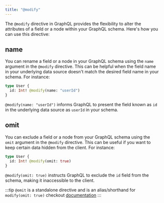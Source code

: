```yaml
---
title: "@modify"
---
```


The `@modify` directive in GraphQL provides the flexibility to alter the attributes of a field or a node within your GraphQL schema. Here's how you can use this directive:

## name

You can rename a field or a node in your GraphQL schema using the `name` argument in the `@modify` directive. This can be helpful when the field name in your underlying data source doesn't match the desired field name in your schema. For instance:

```graphql showLineNumbers
type User {
  id: Int! @modify(name: "userId")
}
```

`@modify(name: "userId")` informs GraphQL to present the field known as `id` in the underlying data source as `userId` in your schema.

## omit

You can exclude a field or a node from your GraphQL schema using the `omit` argument in the `@modify` directive. This can be useful if you want to keep certain data hidden from the client. For instance:

```graphql showLineNumbers
type User {
  id: Int! @modify(omit: true)
}
```

`@modify(omit: true)` instructs GraphQL to exclude the `id` field from the schema, making it inaccessible to the client.

:::tip
`@omit` is a standalone directive and is an alias/shorthand for `modify(omit: true)` checkout [documentation](/directives/omit)
:::

